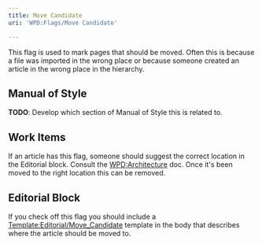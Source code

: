 ```yaml
---
title: Move Candidate
uri: 'WPD:Flags/Move Candidate'

---
```

This flag is used to mark pages that should be moved. Often this is because a file was imported in the wrong place or because someone created an article in the wrong place in the hierarchy.

## <span>Manual of Style</span>

**TODO**: Develop which section of Manual of Style this is related to.

## <span>Work Items</span>

If an article has this flag, someone should suggest the correct location in the Editorial block. Consult the [WPD:Architecture](/WPD:Architecture) doc. Once it's been moved to the right location this can be removed.

## <span>Editorial Block</span>

If you check off this flag you should include a [Template:Editorial/Move\_Candidate](/Template:Editorial/Move_Candidate) template in the body that describes where the article should be moved to.